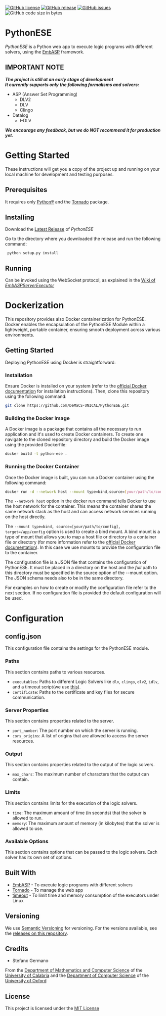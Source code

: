 [![GitHub license](https://img.shields.io/badge/license-MIT-blue.svg)](https://raw.githubusercontent.com/DeMaCS-UNICAL/PythonESE/master/LICENSE)
[![GitHub release](https://img.shields.io/github/release/DeMaCS-UNICAL/PythonESE.svg)](https://github.com/DeMaCS-UNICAL/PythonESE/releases/latest)
[![GitHub issues](https://img.shields.io/github/issues/DeMaCS-UNICAL/PythonESE.svg)](https://github.com/DeMaCS-UNICAL/PythonESE/issues)
![GitHub code size in bytes](https://img.shields.io/github/languages/code-size/DeMaCS-UNICAL/PythonESE)
# PythonESE
_PythonESE_ is a Python web app to execute logic programs with different solvers, using the [EmbASP](https://github.com/DeMaCS-UNICAL/EmbASP) framework.

## IMPORTANT NOTE
__*The project is still at an early stage of development*__  
__*It currently supports only the following formalisms and solvers:*__  

- ASP (Answer Set Programming)
  - DLV2
  - DLV
  - Clingo
- Datalog
  - I-DLV
  
__*We encourage any feedback, but we do NOT recommend it for production yet.*__

# Getting Started
These instructions will get you a copy of the project up and running on your local machine for development and testing purposes.

## Prerequisites
It requires only [Python&reg;](https://www.python.org) and the [Tornado](https://www.tornadoweb.org) package.

## Installing
Download the [Latest Release](../../releases/latest) of _PythonESE_

Go to the directory where you downloaded the release and run the following command:
```
 python setup.py install
```

<!-- Note that on Linux systems you may need to change the _Execute_ permission of the files in the [executables](https://github.com/DeMaCS-UNICAL/PythonESE/executables) folder. -->

## Running
Can be invoked using the WebSocket protocol, as explained in the [Wiki of _EmbASPServerExecutor_](https://github.com/DeMaCS-UNICAL/EmbASPServerExecutor/wiki/APIs)

# Dockerization

This repository provides also Docker containerization for PythonESE.
Docker enables the encapsulation of the PythonESE Module within a lightweight, portable container, ensuring smooth deployment across various environments.

## Getting Started

Deploying PythonESE using Docker is straightforward:

### Installation

Ensure Docker is installed on your system (refer to the [official Docker documentation](https://docs.docker.com/get-docker/) for installation instructions). Then, clone this repository using the following command:

```bash
git clone https://github.com/DeMaCS-UNICAL/PythonESE.git
```

### Building the Docker Image

A Docker image is a package that contains all the necessary to run application and it's used to create Docker containers. To create one navigate to the cloned repository directory and build the Docker image using the provided Dockerfile:

```bash
docker build -t python-ese .
```

### Running the Docker Container

Once the Docker image is built, you can run a Docker container using the following command:

```bash
docker run -d --network host --mount type=bind,source=[your/path/to/config],target=/app/config python-ese
```

The `--network host` option in the docker run command tells Docker to use the host network for the container. This means the container shares the same network stack as the host and can access network services running on the host directly.

The `--mount type=bind, source=[your/path/to/config], target=/app/config` option is used to create a bind mount. A bind mount is a type of mount that allows you to map a host file or directory to a container file or directory (for more information refer to the [official Docker documentation](https://docs.docker.com/storage/bind-mounts/)).
In this case we use mounts to provide the configuration file to the container. 

The configuration file is a JSON file that contains the configuration of PythonESE. It must be placed in a directory on the host and the _full_ path to this directory must be specified in the source option of the --mount option. The JSON schema needs also to be in the same directory.

For examples on how to create or modify the configuration file refer to the next section. If no configuration file is provided the default configuration will be used.

# Configuration

## config.json
This configuration file contains the settings for the PythonESE module. 

### Paths

This section contains paths to various resources.

- `executables`: Paths to different Logic Solvers like `dlv`, `clingo`, `dlv2`, `idlv`, and a timeout script(we use [this](https://github.com/pshved/timeout)).
- `certificate`: Paths to the certificate and key files for secure communication.

### Server Properties

This section contains properties related to the server.

- `port_number`: The port number on which the server is running.
- `cors_origins`: A list of origins that are allowed to access the server resources.

### Output

This section contains properties related to the output of the logic solvers.

- `max_chars`: The maximum number of characters that the output can contain.

### Limits

This section contains limits for the execution of the logic solvers.

- `time`: The maximum amount of time (in seconds) that the solver is allowed to run.
- `memory`: The maximum amount of memory (in kilobytes) that the solver is allowed to use.

### Available Options

This section contains options that can be passed to the logic solvers. Each solver has its own set of options.


## Built With
 - [EmbASP](https://www.mat.unical.it/calimeri/projects/embasp) - To execute logic programs with different solvers
 - [Tornado](https://www.tornadoweb.org) - To manage the web app
 - [timeout](http://coldattic.info/page/resourcelimit) - To limit time and memory consumption of the executors under Linux

<!-- 
## Contributing

Please read [CONTRIBUTING.md]() for details on our code of conduct, and the process for submitting pull requests to us.
 -->

## Versioning
We use [Semantic Versioning](http://semver.org) for versioning. For the versions available, see the [releases on this repository](https://github.com/DeMaCS-UNICAL/PythonESE/releases). 


## Credits
 - Stefano Germano

From the [Department of Mathematics and Computer Science](https://www.mat.unical.it) of the [University of Calabria](http://unical.it) and the [Department of Computer Science](http://www.cs.ox.ac.uk) of the [University of Oxford](http://www.ox.ac.uk)


## License
  This project is licensed under the [MIT License](LICENSE)
